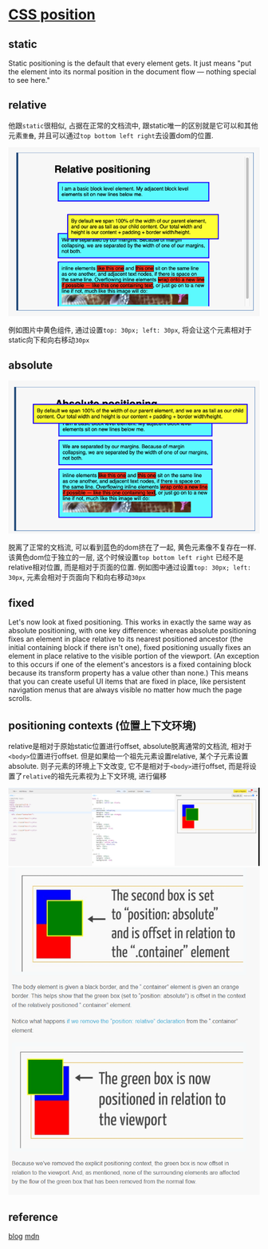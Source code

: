 # [CSS position](https://developer.mozilla.org/en-US/docs/Learn/CSS/CSS_layout/Positioning)

## static

Static positioning is the default that every element gets. It just means "put the element into its normal position in the document flow — nothing special to see here."

## relative

他跟`static`很相似, 占据在正常的文档流中, 跟static唯一的区别就是它可以和其他元素`重叠`, 并且可以通过`top bottom left right`去设置dom的位置.

![22](../../../Image/CSS/22.png)

例如图片中黄色组件, 通过设置`top: 30px; left: 30px`, 将会让这个元素相对于static向下和向右移动`30px`

## absolute

![23](../../../Image/CSS/23.png)

脱离了正常的文档流, 可以看到蓝色的dom挤在了一起, 黄色元素像不复存在一样. 该黄色dom位于独立的一层, 这个时候设置`top bottom left right` 已经不是relative相对位置, 而是相对于页面的位置. 例如图中通过设置`top: 30px; left: 30px`, 元素会相对于页面向下和向右移动`30px`

## fixed

Let's now look at fixed positioning. This works in exactly the same way as absolute positioning, with one key difference: whereas absolute positioning fixes an element in place relative to its nearest positioned ancestor (the initial containing block if there isn't one), fixed positioning usually fixes an element in place relative to the visible portion of the viewport. (An exception to this occurs if one of the element's ancestors is a fixed containing block because its transform property has a value other than none.) This means that you can create useful UI items that are fixed in place, like persistent navigation menus that are always visible no matter how much the page scrolls.

## positioning contexts (位置上下文环境)

relative是相对于原始static位置进行offset, absolute脱离通常的文档流, 相对于`<body>`位置进行offset. 但是如果给一个祖先元素设置relative, 某个子元素设置absolute. 则子元素的环境上下文改变, 它不是相对于`<body>`进行offset, 而是将设置了`relative`的祖先元素视为上下文环境, 进行偏移

![24](../../../Image/CSS/24.png)
![25](../../../Image/CSS/25.png)

## reference

[blog](https://blog.teamtreehouse.com/css-positioning)
[mdn](https://developer.mozilla.org/en-US/docs/Learn/CSS/CSS_layout/Positioning#positioning_contexts)